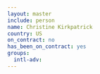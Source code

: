 ```yaml
---
layout: master
include: person
name: Christine Kirkpatrick
country: US
on_contract: no
has_been_on_contract: yes
groups:
  intl-adv:
---
```

